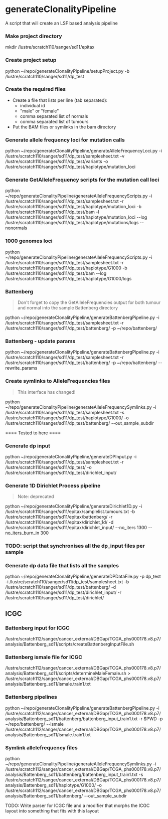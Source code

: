 # generateClonalityPipeline
A script that will create an LSF based analysis pipeline

### Make project directory
mkdir /lustre/scratch110/sanger/sd11/epitax

### Create project setup
python ~/repo/generateClonalityPipeline/setupProject.py -b /lustre/scratch110/sanger/sd11/dp_test

### Create the required files
 * Create a file that lists per line (tab separated):
 	* individual id
 	* "male" or "female"
 	* comma separated list of normals
 	* comma separated list of tumours
 * Put the BAM files or symlinks in the bam directory

### Generate allele frequency loci for mutation calls
python ~/repo/generateClonalityPipeline/generateAlleleFrequencyLoci.py -i /lustre/scratch110/sanger/sd11/dp_test/samplesheet.txt -v /lustre/scratch110/sanger/sd11/dp_test/variants -o /lustre/scratch110/sanger/sd11/dp_test/haplotype/mutation_loci

### Generate GetAlleleFrequency scripts for the mutation call loci
python ~/repo/generateClonalityPipeline/generateAlleleFrequencyScripts.py -i /lustre/scratch110/sanger/sd11/dp_test/samplesheet.txt -r /lustre/scratch110/sanger/sd11/dp_test/haplotype/mutation_loci -b /lustre/scratch110/sanger/sd11/dp_test/bam -l /lustre/scratch110/sanger/sd11/dp_test/haplotype/mutation_loci --log /lustre/scratch110/sanger/sd11/dp_test/haplotype/mutations/logs --nonormals

### 1000 genomes loci
python ~/repo/generateClonalityPipeline/generateAlleleFrequencyScripts.py -i /lustre/scratch110/sanger/sd11/dp_test/samplesheet.txt -r /lustre/scratch110/sanger/sd11/dp_test/haplotype/G1000 -b /lustre/scratch110/sanger/sd11/dp_test/bam --log /lustre/scratch110/sanger/sd11/dp_test/haplotype/G1000/logs

### Battenberg
> Don't forget to copy the GetAlleleFrequencies output for both tumour and normal into the sample Battenberg directory

python ~/repo/generateClonalityPipeline/generateBattenbergPipeline.py -i /lustre/scratch110/sanger/sd11/dp_test/samplesheet.txt -r /lustre/scratch110/sanger/sd11/dp_test/battenberg/ -p ~/repo/battenberg/

### Battenberg - update params

python ~/repo/generateClonalityPipeline/generateBattenbergPipeline.py -i /lustre/scratch110/sanger/sd11/dp_test/samplesheet.txt -r /lustre/scratch110/sanger/sd11/dp_test/battenberg/ -p ~/repo/battenberg/ --rewrite_params

### Create symlinks to AlleleFrequencies files
> This interface has changed!

python ~/repo/generateClonalityPipeline/generateAlleleFrequencySymlinks.py -i /lustre/scratch110/sanger/sd11/dp_test/samplesheet.txt -s /lustre/scratch110/sanger/sd11/dp_test/haplotype/G1000/ -o /lustre/scratch110/sanger/sd11/dp_test/battenberg/ --out_sample_subdir

==== Tested to here ====

### Generate dp input

python ~/repo/generateClonalityPipeline/generateDPInput.py -i /lustre/scratch110/sanger/sd11/dp_test/samplesheet.txt -r /lustre/scratch110/sanger/sd11/dp_test/ -o /lustre/scratch110/sanger/sd11/dp_test/dirichlet_input/
 
### Generate 1D Dirichlet Process pipeline
> Note: deprecated

python ~/repo/generateClonalityPipeline/generateDirichlet1D.py -i /lustre/scratch110/sanger/sd11/epitax/samplelist.tumours.txt -b /lustre/scratch110/sanger/sd11/epitax/battenberg/ -r /lustre/scratch110/sanger/sd11/epitax/dirichlet_1d/ -d /lustre/scratch110/sanger/sd11/epitax/dirichlet_input/ --no_iters 1300 --no_iters_burn_in 300


### TODO: script that synchronises all the dp_input files per sample



### Generate dp data file that lists all the samples

python ~/repo/generateClonalityPipeline/generateDPDataFile.py -p dp_test -i /lustre/scratch110/sanger/sd11/dp_test/samplesheet.txt -b /lustre/scratch110/sanger/sd11/dp_test/battenberg/ -d /lustre/scratch110/sanger/sd11/dp_test/dirichlet_input/ -r /lustre/scratch110/sanger/sd11/dp_test/dirichlet/

## ICGC
### Battenberg input for ICGC
/lustre/scratch112/sanger/cancer_external/DBGap/TCGA_phs000178.v8.p7/analysis/Battenberg_sd11/scripts/createBattenbergInputFile.sh

### Battenberg ismale file for ICGC
/lustre/scratch112/sanger/cancer_external/DBGap/TCGA_phs000178.v8.p7/analysis/Battenberg_sd11/scripts/determineMaleFemale.sh > /lustre/scratch112/sanger/cancer_external/DBGap/TCGA_phs000178.v8.p7/analysis/Battenberg_sd11/ismale.train1.txt

### Battenberg pipelines
python ~/repo/generateClonalityPipeline/generateBattenbergPipeline.py -i /lustre/scratch112/sanger/cancer_external/DBGap/TCGA_phs000178.v8.p7/analysis/Battenberg_sd11/battenberg/battenberg_input_train1.txt -r $PWD -p ~/repo/battenberg/ --ismale /lustre/scratch112/sanger/cancer_external/DBGap/TCGA_phs000178.v8.p7/analysis/Battenberg_sd11/ismale.train1.txt

### Symlink allelefrequency files
python ~/repo/generateClonalityPipeline/generateAlleleFrequencySymlinks.py -i /lustre/scratch112/sanger/cancer_external/DBGap/TCGA_phs000178.v8.p7/analysis/Battenberg_sd11/battenberg/battenberg_input_train1.txt -s /lustre/scratch112/sanger/cancer_external/DBGap/TCGA_phs000178.v8.p7/analysis/Battenberg_sd11/haplotype/G1000/ -o /lustre/scratch112/sanger/cancer_external/DBGap/TCGA_phs000178.v8.p7/analysis/Battenberg_sd11/battenberg/ --out_sample_subdir


TODO: Write parser for ICGC file and a modifier that morphs the ICGC layout into something that fits with this layout